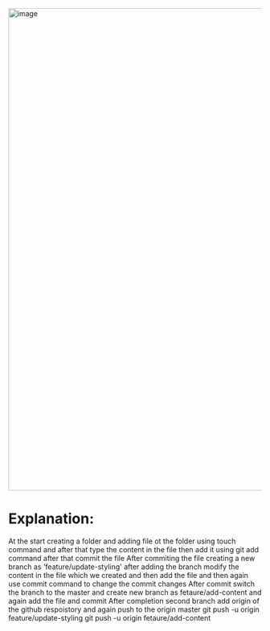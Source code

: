 <img width="960" alt="image" src="https://github.com/user-attachments/assets/e1c8d0de-03ab-40bc-ab09-ea7af2d5e557" />


# Explanation:

At the start creating a folder and adding file ot the folder using touch command and after that type the content in the file then add it using git add command after that commit the file
After commiting the file creating a new branch as 'feature/update-styling' after adding the branch  modify the content in the file which we created and then add the file and then again use commit command to change the commit changes
After commit switch the branch to the master and create new branch as fetaure/add-content and again add the file and commit 
After completion second branch add origin of the github respoistory and again push to the origin master 
git push -u origin feature/update-styling
git push -u origin fetaure/add-content
